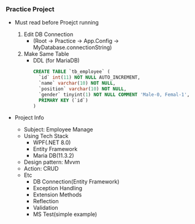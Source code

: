 ### Practice Project ###
+ Must read before Proejct running
  1. Edit DB Connection
     + (Root -> Practice -> App.Config -> MyDatabase.connectionString)
  3. Make Same Table
      + DDL (for MariaDB)
        ``` sql
        CREATE TABLE `tb_employee` (
          `id` int(11) NOT NULL AUTO_INCREMENT,
          `name` varchar(10) NOT NULL,
          `position` varchar(10) NOT NULL,
          `gender` tinyint(1) NOT NULL COMMENT 'Male-0, Femal-1',
          PRIMARY KEY (`id`)
        )
        ```
  

+ Project Info
  + Subject: Employee Manage
  + Using Tech Stack
    + WPF(.NET 8.0)
    + Entity Framework
    + Maria DB(11.3.2)
  + Design pattern: Mvvm
  + Action: CRUD
  + Etc
    + DB Connection(Entity Framework)
    + Exception Handling
    + Extension Methods
    + Reflection
    + Validation
    + MS Test(simple example)
